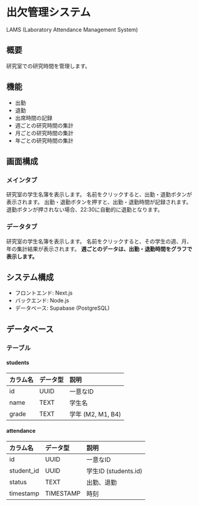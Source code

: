 # 出欠管理システム
LAMS (Laboratory Attendance Management System)

## 概要
研究室での研究時間を管理します。

## 機能
- 出勤
- 退勤
- 出席時間の記録
- 週ごとの研究時間の集計
- 月ごとの研究時間の集計
- 年ごとの研究時間の集計

## 画面構成
### メインタブ
研究室の学生名簿を表示します。
名前をクリックすると、出勤・退勤ボタンが表示されます。
出勤・退勤ボタンを押すと、出勤・退勤時間が記録されます。
退勤ボタンが押されない場合、22:30に自動的に退勤となります。

### データタブ
研究室の学生名簿を表示します。
名前をクリックすると、その学生の週、月、年の集計結果が表示されます。
**週ごとのデータは、出勤・退勤時間をグラフで表示します。**

## システム構成
- フロントエンド: Next.js
- バックエンド: Node.js
- データベース: Supabase (PostgreSQL)

## データベース

### テーブル

#### students

| カラム名   | データ型 | 説明       |
| :--------- | :------- | :--------- |
| id         | UUID     | 一意なID   |
| name       | TEXT     | 学生名     |
| grade      | TEXT     | 学年 (M2, M1, B4) |

#### attendance

| カラム名     | データ型    | 説明           |
| :----------- | :---------- | :------------- |
| id           | UUID        | 一意なID       |
| student_id   | UUID        | 学生ID (students.id) |
| status       | TEXT        | 出勤、退勤     |
| timestamp    | TIMESTAMP   | 時刻           |